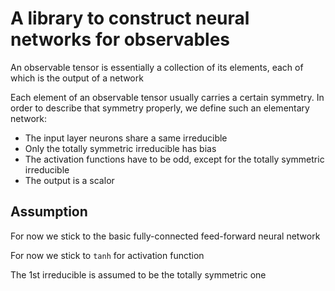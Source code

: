 # A library to construct neural networks for observables
An observable tensor is essentially a collection of its elements, each of which is the output of a network

Each element of an observable tensor usually carries a certain symmetry. In order to describe that symmetry properly, we define such an elementary network:
* The input layer neurons share a same irreducible
* Only the totally symmetric irreducible has bias
* The activation functions have to be odd, except for the totally symmetric irreducible
* The output is a scalor

## Assumption
For now we stick to the basic fully-connected feed-forward neural network

For now we stick to `tanh` for activation function

The 1st irreducible is assumed to be the totally symmetric one